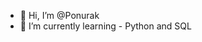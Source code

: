 - 👋 Hi, I’m @Ponurak
- 🌱 I’m currently learning - Python and SQL


<!---
Ponurak/Ponurak is a ✨ special ✨ repository because its `README.md` (this file) appears on your GitHub profile.
You can click the Preview link to take a look at your changes.
--->
